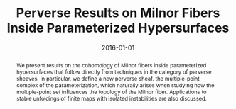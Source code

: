 ---
title: "Perverse Results on Milnor Fibers Inside Parameterized Hypersurfaces"
authors:
  - Brian Hepler
  - David B. Massey
date: "2016-01-01"
publication_types: ["article-journal"]
publication: "*Publications of the Research Institute for Mathematical Sciences*, Vol. 52, Pages 413–433"
doi: "10.4171/PRIMS/186"
url_pdf: "https://ems.press/content/serial-article-files/41281"
abstract: >
  We present results on the cohomology of Milnor fibers inside parameterized hypersurfaces that follow directly from techniques in the category of perverse sheaves. In particular, we define a new perverse sheaf, the multiple-point complex of the parameterization, which naturally arises when studying how the multiple-point set influences the topology of the Milnor fiber.

  Applications to stable unfoldings of finite maps with isolated instabilities are also discussed.
featured: false
projects: []
---